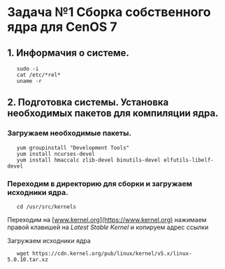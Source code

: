 # Задача №1 Сборка собственного ядра для CenOS 7

## 1. Информачия о системе.

```
   sudo -i
   cat /etc/*rel*
   uname -r
```   

## 2. Подготовка системы. Установка необходимых пакетов для компиляции ядра.

### Загружаем необходимые пакеты.
```
   yum groupinstall "Development Tools"
   yum install ncurses-devel
   yum install hmaccalc zlib-devel binutils-devel elfutils-libelf-devel
```
### Переходим в директорию для сборки и загружаем исходники ядра.
```
   cd /usr/src/kernels
```   
Переходим на [www.kernel.org](https://www.kernel.org) нажимаем правой клавишей на *Latest Stable Kernel* и копируем адрес ссылки

Загружаем исходники ядра
```
   wget https://cdn.kernel.org/pub/linux/kernel/v5.x/linux-5.0.10.tar.xz
```

